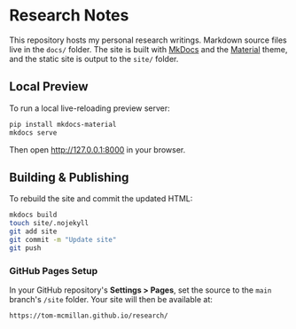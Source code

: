 # Research Notes

This repository hosts my personal research writings. Markdown source files live in the `docs/` folder. The site is built with [MkDocs](https://www.mkdocs.org/) and the [Material](https://squidfunk.github.io/mkdocs-material/) theme, and the static site is output to the `site/` folder.

## Local Preview

To run a local live-reloading preview server:

```bash
pip install mkdocs-material
mkdocs serve
```

Then open <http://127.0.0.1:8000> in your browser.

## Building & Publishing

To rebuild the site and commit the updated HTML:

```bash
mkdocs build
touch site/.nojekyll
git add site
git commit -m "Update site"
git push
```

### GitHub Pages Setup

In your GitHub repository's **Settings > Pages**, set the source to the `main` branch's `/site` folder. Your site will then be available at:

```
https://tom-mcmillan.github.io/research/
```